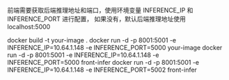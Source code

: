 前端需要获取后端推理地址和端口，使用环境变量 INFERENCE_IP 和 INFERENCE_PORT 进行配置， 如果没有，默认后端推理地址使用 localhost:5000

docker build -t your-image .
docker run -d -p 8001:5001 -e INFERENCE_IP=10.64.1.148  -e INFERENCE_PORT=5000 your-image
docker run -d -p 8001:5001 -e INFERENCE_IP=10.64.1.148  -e INFERENCE_PORT=5000 front-infer
docker run -d -p 8001:5001 -e INFERENCE_IP=10.64.1.148  -e INFERENCE_PORT=5002 front-infer